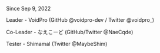 Since Sep 9, 2022

Leader - VoidPro (GitHub @voidpro-dev / Twitter @voidpro_)

Co-Leader - なえこーど (GitHub/Twitter @NaeCqde)

Tester - Shimamal (Twitter @MaybeShim)
